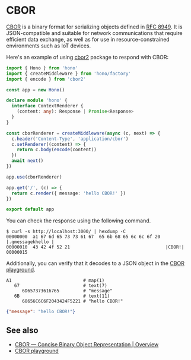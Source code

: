 # CBOR

[CBOR](https://cbor.io/) is a binary format for serializing objects defined in [RFC 8949](https://www.rfc-editor.org/rfc/rfc8949.html). It is JSON-compatible and suitable for network communications that require efficient data exchange, as well as for use in resource-constrained environments such as IoT devices.

Here's an example of using [cbor2](https://www.npmjs.com/package/cbor2) package to respond with CBOR:

```ts
import { Hono } from 'hono'
import { createMiddleware } from 'hono/factory'
import { encode } from 'cbor2'

const app = new Hono()

declare module 'hono' {
  interface ContextRenderer {
    (content: any): Response | Promise<Response>
  }
}

const cborRenderer = createMiddleware(async (c, next) => {
  c.header('Content-Type', 'application/cbor')
  c.setRenderer((content) => {
    return c.body(encode(content))
  })
  await next()
})

app.use(cborRenderer)

app.get('/', (c) => {
  return c.render({ message: 'hello CBOR!' })
})

export default app
```

You can check the response using the following command.

```plaintext
$ curl -s http://localhost:3000/ | hexdump -C
00000000  a1 67 6d 65 73 73 61 67  65 6b 68 65 6c 6c 6f 20  |.gmessagekhello |
00000010  43 42 4f 52 21                                    |CBOR!|
00000015
```

Additionally, you can verify that it decodes to a JSON object in the [CBOR playground](https://cbor.me/).

```plaintext
A1                           # map(1)
   67                        # text(7)
      6D657373616765         # "message"
   6B                        # text(11)
      68656C6C6F2043424F5221 # "hello CBOR!"
```

```json
{"message": "hello CBOR!"}
```

## See also

- [CBOR — Concise Binary Object Representation | Overview](https://cbor.io/)
- [CBOR playground](https://cbor.me/)
